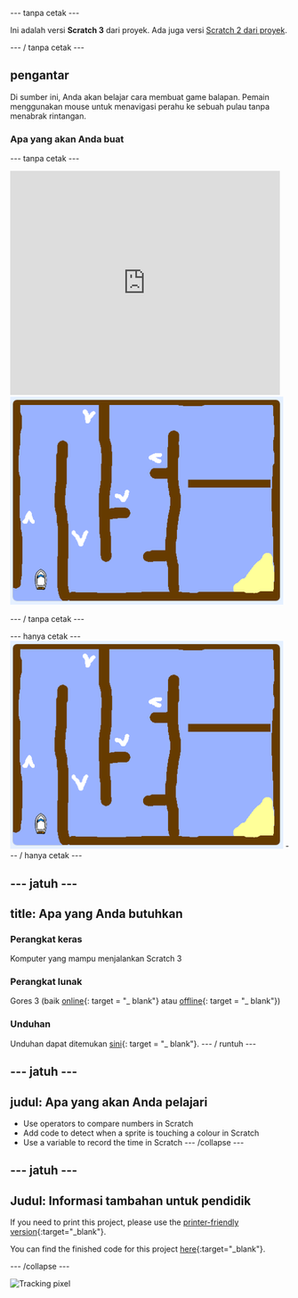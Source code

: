 \--- tanpa cetak \---

Ini adalah versi **Scratch 3** dari proyek. Ada juga versi [Scratch 2 dari proyek](https://projects.raspberrypi.org/en/projects/boat-race-scratch2).

\--- / tanpa cetak \---

## pengantar

Di sumber ini, Anda akan belajar cara membuat game balapan. Pemain menggunakan mouse untuk menavigasi perahu ke sebuah pulau tanpa menabrak rintangan.

### Apa yang akan Anda buat

\--- tanpa cetak \---

<div class="scratch-preview">
  <iframe allowtransparency="true" width="485" height="402" src="https://scratch.mit.edu/projects/embed/276662533/?autostart=false" frameborder="0" scrolling="no"></iframe>
  <img src="images/boat_race_demo.png">
</div>

\--- / tanpa cetak \---

\--- hanya cetak \--- ![boat race demo](images/boat_race_demo.png) \--- / hanya cetak \---

## \--- jatuh \---

## title: Apa yang Anda butuhkan

### Perangkat keras

Komputer yang mampu menjalankan Scratch 3

### Perangkat lunak

Gores 3 (baik [online](https://rpf.io/scratchon){: target = "_ blank"} atau [offline](https://rpf.io/scratchoff){: target = "_ blank"})

### Unduhan

Unduhan dapat ditemukan [sini](http://rpf.io/p/en/boat-race-go){: target = "_ blank"}. \--- / runtuh \---

## \--- jatuh \---

## judul: Apa yang akan Anda pelajari

- Use operators to compare numbers in Scratch
- Add code to detect when a sprite is touching a colour in Scratch
- Use a variable to record the time in Scratch \--- /collapse \---

## \--- jatuh \---

## Judul: Informasi tambahan untuk pendidik

If you need to print this project, please use the [printer-friendly version](https://projects.raspberrypi.org/en/projects/boat-race/print){:target="_blank"}.

You can find the finished code for this project [here](http://rpf.io/p/en/boat-race-get){:target="_blank"}.

\--- /collapse \---

![Tracking pixel](https://code.org/api/hour/begin_codeclub_boatrace.png)